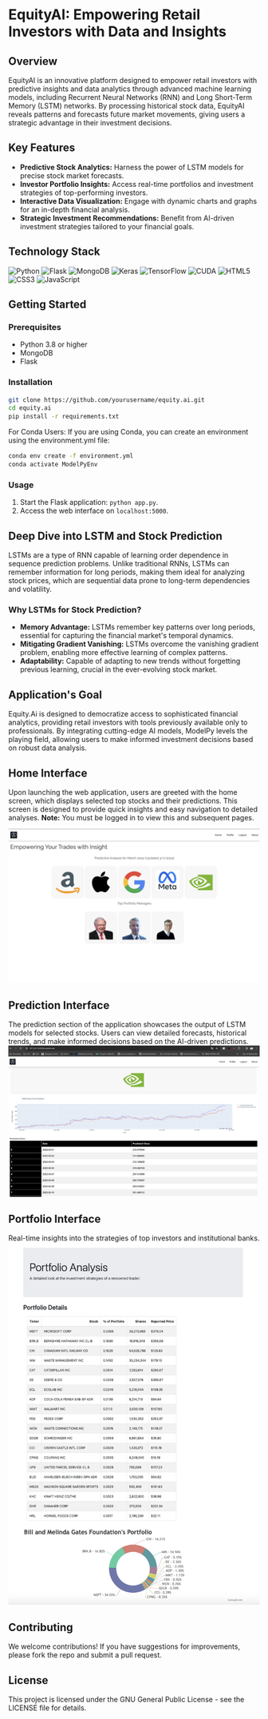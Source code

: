 # EquityAI: Empowering Retail Investors with Data and Insights

## Overview

EquityAI is an innovative platform designed to empower retail investors with predictive insights and data analytics through advanced machine learning models, including Recurrent Neural Networks (RNN) and Long Short-Term Memory (LSTM) networks. By processing historical stock data, EquityAI reveals patterns and forecasts future market movements, giving users a strategic advantage in their investment decisions.

## Key Features

- **Predictive Stock Analytics:** Harness the power of LSTM models for precise stock market forecasts.
- **Investor Portfolio Insights:** Access real-time portfolios and investment strategies of top-performing investors.
- **Interactive Data Visualization:** Engage with dynamic charts and graphs for an in-depth financial analysis.
- **Strategic Investment Recommendations:** Benefit from AI-driven investment strategies tailored to your financial goals.

## Technology Stack

![Python](https://img.shields.io/badge/python-3670A0?style=for-the-badge&logo=python&logoColor=ffdd54)
![Flask](https://img.shields.io/badge/Flask-000000?style=for-the-badge&logo=flask&logoColor=white)
![MongoDB](https://img.shields.io/badge/MongoDB-47A248?style=for-the-badge&logo=mongodb&logoColor=white)
![Keras](https://img.shields.io/badge/Keras-D00000?style=for-the-badge&logo=Keras&logoColor=white)
![TensorFlow](https://img.shields.io/badge/TensorFlow-FF6F00?style=for-the-badge&logo=TensorFlow&logoColor=white)
![CUDA](https://img.shields.io/badge/CUDA-76B900?style=for-the-badge&logo=nvidia&logoColor=white)
![HTML5](https://img.shields.io/badge/HTML5-E34F26?style=for-the-badge&logo=html5&logoColor=white)
![CSS3](https://img.shields.io/badge/CSS3-1572B6?style=for-the-badge&logo=css3&logoColor=white)
![JavaScript](https://img.shields.io/badge/JavaScript-F7DF1E?style=for-the-badge&logo=javascript&logoColor=black)

## Getting Started

### Prerequisites

- Python 3.8 or higher
- MongoDB
- Flask

### Installation

```bash
git clone https://github.com/yourusername/equity.ai.git
cd equity.ai
pip install -r requirements.txt
```

For Conda Users:
If you are using Conda, you can create an environment using the environment.yml file:

```bash
conda env create -f environment.yml
conda activate ModelPyEnv

``` 
### Usage

1. Start the Flask application: `python app.py`.
2. Access the web interface on `localhost:5000`.

## Deep Dive into LSTM and Stock Prediction

LSTMs are a type of RNN capable of learning order dependence in sequence prediction problems. Unlike traditional RNNs, LSTMs can remember information for long periods, making them ideal for analyzing stock prices, which are sequential data prone to long-term dependencies and volatility.

### Why LSTMs for Stock Prediction?

- **Memory Advantage:** LSTMs remember key patterns over long periods, essential for capturing the financial market's temporal dynamics.
- **Mitigating Gradient Vanishing:** LSTMs overcome the vanishing gradient problem, enabling more effective learning of complex patterns.
- **Adaptability:** Capable of adapting to new trends without forgetting previous learning, crucial in the ever-evolving stock market.

## Application's Goal

Equity.Ai is designed to democratize access to sophisticated financial analytics, providing retail investors with tools previously available only to professionals. By integrating cutting-edge AI models, ModelPy levels the playing field, allowing users to make informed investment decisions based on robust data analysis.



## Home Interface 
Upon launching the web application, users are greeted with the home screen, which displays selected top stocks and their predictions. This screen is designed to provide quick insights and easy navigation to detailed analyses. **Note:** You must be logged in to view this and subsequent pages. 


![Example Image](static/display/homescreen.png "This is an example image")

## Prediction Interface 

The prediction section of the application showcases the output of LSTM models for selected stocks. Users can view detailed forecasts, historical trends, and make informed decisions based on the AI-driven predictions.
![Example Image](static/display/model.png "This is an example image")

## Portfolio Interface
Real-time insights into the strategies of top investors and institutional banks.
![Example Image](static/display/portfolio.png "This is an example image")



## Contributing

We welcome contributions! If you have suggestions for improvements, please fork the repo and submit a pull request.

## License

This project is licensed under the GNU General Public License - see the LICENSE file for details.
